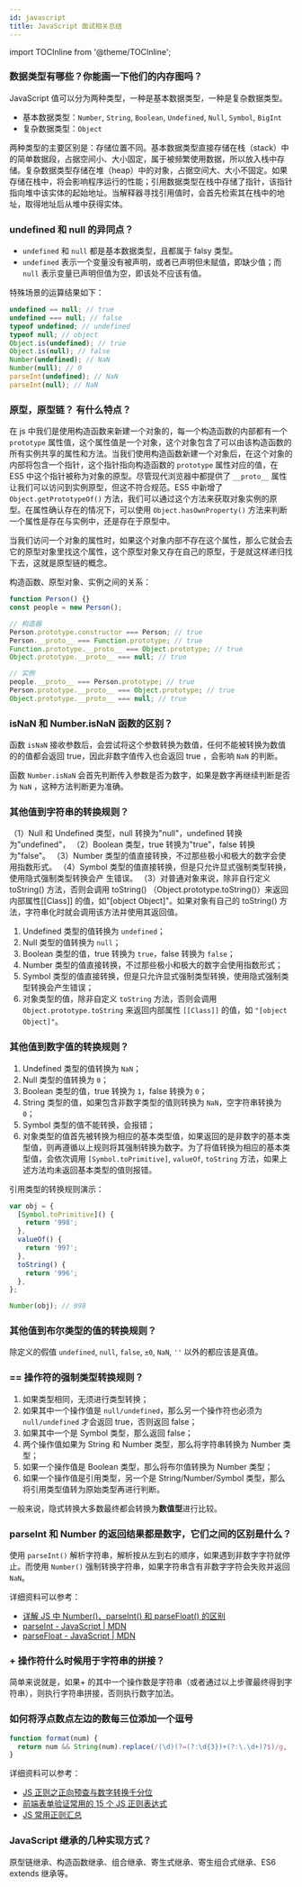 ```yaml
---
id: javascript
title: JavaScript 面试相关总结
---
```


import TOCInline from '@theme/TOCInline';

<TOCInline toc={toc} />

### 数据类型有哪些？你能画一下他们的内存图吗？

JavaScript 值可以分为两种类型，一种是基本数据类型，一种是复杂数据类型。

- 基本数据类型：`Number`, `String`, `Boolean`, `Undefined`, `Null`, `Symbol`, `BigInt`
- 复杂数据类型：`Object`

两种类型的主要区别是：存储位置不同。基本数据类型直接存储在栈（stack）中的简单数据段，占据空间小、大小固定，属于被频繁使用数据，所以放入栈中存储。复杂数据类型存储在堆（heap）中的对象，占据空间大、大小不固定。如果存储在栈中，将会影响程序运行的性能；引用数据类型在栈中存储了指针，该指针指向堆中该实体的起始地址。当解释器寻找引用值时，会首先检索其在栈中的地址，取得地址后从堆中获得实体。

### undefined 和 null 的异同点？

- `undefined` 和 `null` 都是基本数据类型，且都属于 falsy 类型。
- `undefined` 表示一个变量没有被声明，或者已声明但未赋值，即缺少值；而 `null` 表示变量已声明但值为空，即该处不应该有值。

特殊场景的运算结果如下：

```js
undefined == null; // true
undefined === null; // false
typeof undefined; // undefined
typeof null; // object
Object.is(undefined); // true
Object.is(null); // false
Number(undefined); // NaN
Number(null); // 0
parseInt(undefined); // NaN
parseInt(null); // NaN
```

### 原型，原型链？ 有什么特点？

在 js 中我们是使用构造函数来新建一个对象的，每一个构造函数的内部都有一个 `prototype` 属性值，这个属性值是一个对象，这个对象包含了可以由该构造函数的所有实例共享的属性和方法。当我们使用构造函数新建一个对象后，在这个对象的内部将包含一个指针，这个指针指向构造函数的 `prototype` 属性对应的值，在 ES5 中这个指针被称为对象的原型。尽管现代浏览器中都提供了 `__proto__` 属性让我们可以访问到实例原型，但这不符合规范。ES5 中新增了 `Object.getPrototypeOf()` 方法，我们可以通过这个方法来获取对象实例的原型。在属性确认存在的情况下，可以使用 `Object.hasOwnProperty()` 方法来判断一个属性是存在与实例中，还是存在于原型中。

当我们访问一个对象的属性时，如果这个对象内部不存在这个属性，那么它就会去它的原型对象里找这个属性，这个原型对象又存在自己的原型，于是就这样递归找下去，这就是原型链的概念。

构造函数、原型对象、实例之间的关系：

```js
function Person() {}
const people = new Person();

// 构造器
Person.prototype.constructor === Person; // true
Person.__proto__ === Function.prototype; // true
Function.prototype.__proto__ === Object.prototype; // true
Object.prototype.__proto__ === null; // true

// 实例
people.__proto__ === Person.prototype; // true
Person.prototype.__proto__ === Object.prototype; // true
Object.prototype.__proto__ === null; // true
```

### isNaN 和 Number.isNaN 函数的区别？

函数 `isNaN` 接收参数后，会尝试将这个参数转换为数值，任何不能被转换为数值的的值都会返回 true，因此非数字值传入也会返回 true ，会影响 `NaN` 的判断。

函数 `Number.isNaN` 会首先判断传入参数是否为数字，如果是数字再继续判断是否为 `NaN` ，这种方法判断更为准确。

### 其他值到字符串的转换规则？

（1）Null 和 Undefined 类型，null 转换为"null"，undefined 转换为"undefined"，
（2）Boolean 类型，true 转换为"true"，false 转换为"false"。
（3）Number 类型的值直接转换，不过那些极小和极大的数字会使用指数形式。
（4）Symbol 类型的值直接转换，但是只允许显式强制类型转换，使用隐式强制类型转换会产
生错误。
（3）对普通对象来说，除非自行定义 toString() 方法，否则会调用 toString()
（Object.prototype.toString()）来返回内部属性[[Class]] 的值，如"[object
Object]"。如果对象有自己的 toString() 方法，字符串化时就会调用该方法并使用其返回值。

1. Undefined 类型的值转换为 `undefined`；
2. Null 类型的值转换为 `null`；
3. Boolean 类型的值，true 转换为 `true`，false 转换为 `false`；
4. Number 类型的值直接转换，不过那些极小和极大的数字会使用指数形式；
5. Symbol 类型的值直接转换，但是只允许显式强制类型转换，使用隐式强制类型转换会产生错误；
6. 对象类型的值，除非自定义 `toString` 方法，否则会调用 `Object.prototype.toString` 来返回内部属性 `[[Class]]` 的值，如 `"[object Object]"`。

### 其他值到数字值的转换规则？

1. Undefined 类型的值转换为 `NaN`；
2. Null 类型的值转换为 `0`；
3. Boolean 类型的值，true 转换为 `1`，false 转换为 `0`；
4. String 类型的值，如果包含非数字类型的值则转换为 `NaN`，空字符串转换为 `0`；
5. Symbol 类型的值不能转换，会报错；
6. 对象类型的值首先被转换为相应的基本类型值，如果返回的是非数字的基本类型值，则再遵循以上规则将其强制转换为数字。为了将值转换为相应的基本类型值，会依次调用 `[Symbol.toPrimitive]`, `valueOf`, `toString` 方法，如果上述方法均未返回基本类型的值则报错。

引用类型的转换规则演示：

```js
var obj = {
  [Symbol.toPrimitive]() {
    return '998';
  },
  valueOf() {
    return '997';
  },
  toString() {
    return '996';
  },
};

Number(obj); // 998
```

### 其他值到布尔类型的值的转换规则？

除定义的假值 `undefined`, `null`, `false`, `±0`, `NaN`, `''` 以外的都应该是真值。

### == 操作符的强制类型转换规则？

1. 如果类型相同，无须进行类型转换；
2. 如果其中一个操作值是 `null/undefined`，那么另一个操作符也必须为 `null/undefined` 才会返回 true，否则返回 false；
3. 如果其中一个是 Symbol 类型，那么返回 false；
4. 两个操作值如果为 String 和 Number 类型，那么将字符串转换为 Number 类型；
5. 如果一个操作值是 Boolean 类型，那么将布尔值转换为 Number 类型；
6. 如果一个操作值是引用类型，另一个是 String/Number/Symbol 类型，那么将引用类型值转为原始类型再进行判断。

一般来说，隐式转换大多数最终都会转换为**数值型**进行比较。

### parseInt 和 Number 的返回结果都是数字，它们之间的区别是什么？

使用 `parseInt()` 解析字符串，解析按从左到右的顺序，如果遇到非数字字符就停止。而使用 `Number()` 强制转换字符串，如果字符串含有非数字字符会失败并返回 `NaN`。

详细资料可以参考：

- [详解 JS 中 Number()、parseInt() 和 parseFloat() 的区别](https://blog.csdn.net/m0_38099607/article/details/72638678)
- [parseInt - JavaScript | MDN](https://developer.mozilla.org/zh-CN/docs/Web/JavaScript/Reference/Global_Objects/parseInt)
- [parseFloat - JavaScript | MDN](https://developer.mozilla.org/zh-CN/docs/Web/JavaScript/Reference/Global_Objects/parseFloat)

### + 操作符什么时候用于字符串的拼接？

简单来说就是，如果+ 的其中一个操作数是字符串（或者通过以上步骤最终得到字符串），则执行字符串拼接，否则执行数字加法。

### 如何将浮点数点左边的数每三位添加一个逗号

```js
function format(num) {
  return num && String(num).replace(/(\d)(?=(?:\d{3})+(?:\.\d+)?$)/g, '$1,');
}
```

详细资料可以参考：

- [JS 正则之正向预查与数字转换千分位](https://gaopinghuang0.github.io/2020/10/23/JS-regexp-number-conversion)
- [前端表单验证常用的 15 个 JS 正则表达式](http://caibaojian.com/form-regexp.html)
- [JS 常用正则汇总](https://www.jianshu.com/p/1cb5229325a7)

### JavaScript 继承的几种实现方式？

原型链继承、构造函数继承、组合继承、寄生式继承、寄生组合式继承、ES6 extends 继承等。
